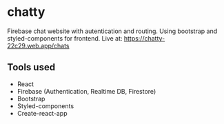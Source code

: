 # chatty

Firebase chat website with autentication and routing. Using bootstrap and styled-components for frontend.
Live at: https://chatty-22c29.web.app/chats

## Tools used
* React
* Firebase (Authentication, Realtime DB, Firestore)
* Bootstrap
* Styled-components
* Create-react-app